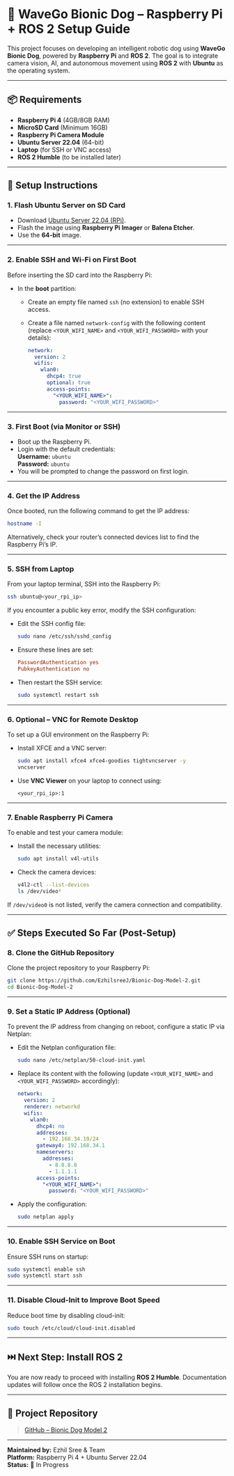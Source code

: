 # 🐾 WaveGo Bionic Dog – Raspberry Pi + ROS 2 Setup Guide

This project focuses on developing an intelligent robotic dog using **WaveGo Bionic Dog**, powered by **Raspberry Pi** and **ROS 2**. The goal is to integrate camera vision, AI, and autonomous movement using **ROS 2** with **Ubuntu** as the operating system.

---

## 📦 Requirements

- **Raspberry Pi 4** (4GB/8GB RAM)
- **MicroSD Card** (Minimum 16GB)
- **Raspberry Pi Camera Module**
- **Ubuntu Server 22.04** (64-bit)
- **Laptop** (for SSH or VNC access)
- **ROS 2 Humble** (to be installed later)

---

## 🔧 Setup Instructions

### 1. Flash Ubuntu Server on SD Card

- Download [Ubuntu Server 22.04 (RPi)](https://ubuntu.com/download/raspberry-pi).
- Flash the image using **Raspberry Pi Imager** or **Balena Etcher**.
- Use the **64-bit** image.

---

### 2. Enable SSH and Wi-Fi on First Boot

Before inserting the SD card into the Raspberry Pi:

- In the **boot** partition:
  - Create an empty file named `ssh` (no extension) to enable SSH access.
  - Create a file named `network-config` with the following content (replace `<YOUR_WIFI_NAME>` and `<YOUR_WIFI_PASSWORD>` with your details):

    ```yaml
    network:
      version: 2
      wifis:
        wlan0:
          dhcp4: true
          optional: true
          access-points:
            "<YOUR_WIFI_NAME>":
              password: "<YOUR_WIFI_PASSWORD>"
    ```

---

### 3. First Boot (via Monitor or SSH)

- Boot up the Raspberry Pi.
- Login with the default credentials:  
  **Username:** `ubuntu`  
  **Password:** `ubuntu`  
- You will be prompted to change the password on first login.

---

### 4. Get the IP Address

Once booted, run the following command to get the IP address:

```bash
hostname -I
```

Alternatively, check your router’s connected devices list to find the Raspberry Pi’s IP.

---

### 5. SSH from Laptop

From your laptop terminal, SSH into the Raspberry Pi:

```bash
ssh ubuntu@<your_rpi_ip>
```

If you encounter a public key error, modify the SSH configuration:

- Edit the SSH config file:
  
  ```bash
  sudo nano /etc/ssh/sshd_config
  ```
  
- Ensure these lines are set:
  
  ```conf
  PasswordAuthentication yes
  PubkeyAuthentication no
  ```
  
- Then restart the SSH service:

  ```bash
  sudo systemctl restart ssh
  ```

---

### 6. Optional – VNC for Remote Desktop

To set up a GUI environment on the Raspberry Pi:

- Install XFCE and a VNC server:
  
  ```bash
  sudo apt install xfce4 xfce4-goodies tightvncserver -y
  vncserver
  ```

- Use **VNC Viewer** on your laptop to connect using:

  ```
  <your_rpi_ip>:1
  ```

---

### 7. Enable Raspberry Pi Camera

To enable and test your camera module:

- Install the necessary utilities:
  
  ```bash
  sudo apt install v4l-utils
  ```
  
- Check the camera devices:
  
  ```bash
  v4l2-ctl --list-devices
  ls /dev/video*
  ```

If `/dev/video0` is not listed, verify the camera connection and compatibility.

---

## ✅ Steps Executed So Far (Post-Setup)

### 8. Clone the GitHub Repository

Clone the project repository to your Raspberry Pi:

```bash
git clone https://github.com/EzhilsreeJ/Bionic-Dog-Model-2.git
cd Bionic-Dog-Model-2
```

---

### 9. Set a Static IP Address (Optional)

To prevent the IP address from changing on reboot, configure a static IP via Netplan:

- Edit the Netplan configuration file:

  ```bash
  sudo nano /etc/netplan/50-cloud-init.yaml
  ```

- Replace its content with the following (update `<YOUR_WIFI_NAME>` and `<YOUR_WIFI_PASSWORD>` accordingly):

  ```yaml
  network:
    version: 2
    renderer: networkd
    wifis:
      wlan0:
        dhcp4: no
        addresses:
          - 192.168.34.19/24
        gateway4: 192.168.34.1
        nameservers:
          addresses:
            - 8.8.8.8
            - 1.1.1.1
        access-points:
          "<YOUR_WIFI_NAME>":
            password: "<YOUR_WIFI_PASSWORD>"
  ```

- Apply the configuration:

  ```bash
  sudo netplan apply
  ```

---

### 10. Enable SSH Service on Boot

Ensure SSH runs on startup:

```bash
sudo systemctl enable ssh
sudo systemctl start ssh
```

---

### 11. Disable Cloud-Init to Improve Boot Speed

Reduce boot time by disabling cloud-init:

```bash
sudo touch /etc/cloud/cloud-init.disabled
```

---

## ⏭️ Next Step: Install ROS 2

You are now ready to proceed with installing **ROS 2 Humble**. Documentation updates will follow once the ROS 2 installation begins.

---

## 📂 Project Repository

> [GitHub – Bionic Dog Model 2](https://github.com/EzhilsreeJ/Bionic-Dog-Model-2.git)

---

**Maintained by:** Ezhil Sree & Team  
**Platform:** Raspberry Pi 4 + Ubuntu Server 22.04  
**Status:** 🔧 In Progress
